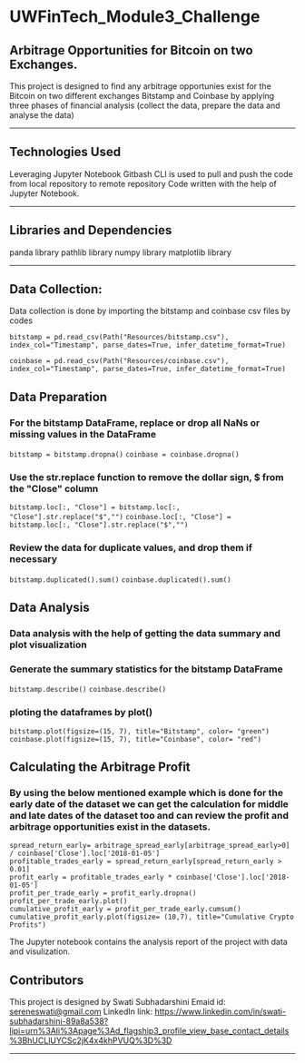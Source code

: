 # UWFinTech_Module3_Challenge
## Arbitrage Opportunities for Bitcoin on two Exchanges.

This project is designed to find any arbitrage opportunies exist for the Bitcoin on two different exchanges Bitstamp and Coinbase by applying three phases of financial analysis (collect the data, prepare the data and analyse the data)

---

## Technologies Used

Leveraging Jupyter Notebook
Gitbash CLI is used to pull and push the code from local repository to remote repository
Code written with the help of Jupyter Notebook.

---

## Libraries and Dependencies

panda library
pathlib library
numpy library
matplotlib library

---

## Data Collection:

Data collection is done by importing the bitstamp and coinbase csv files by codes

``` 
bitstamp = pd.read_csv(Path("Resources/bitstamp.csv"), index_col="Timestamp", parse_dates=True, infer_datetime_format=True)
```

```
coinbase = pd.read_csv(Path("Resources/coinbase.csv"), index_col="Timestamp", parse_dates=True, infer_datetime_format=True)
```

## Data Preparation

### For the bitstamp DataFrame, replace or drop all NaNs or missing values in the DataFrame
`bitstamp = bitstamp.dropna()`
`coinbase = coinbase.dropna()`

### Use the str.replace function to remove the dollar sign, $ from the "Close" column
`bitstamp.loc[:, "Close"] = bitstamp.loc[:, "Close"].str.replace("$","")`
`coinbase.loc[:, "Close"] = bitstamp.loc[:, "Close"].str.replace("$","")`

### Review the data for duplicate values, and drop them if necessary
`bitstamp.duplicated().sum()`
`coinbase.duplicated().sum()`

## Data Analysis

### Data analysis with the help of getting the data summary and plot visualization

### Generate the summary statistics for the bitstamp DataFrame
`bitstamp.describe()`
`coinbase.describe()`

### ploting the dataframes by plot()

`bitstamp.plot(figsize=(15, 7), title="Bitstamp", color= "green")`
`coinbase.plot(figsize=(15, 7), title="Coinbase", color= "red")`

## Calculating the Arbitrage Profit
### By using the below mentioned example which is done for the early date of the dataset we can get the calculation for middle and late dates of the dataset too and can review the profit and arbitrage opportunities exist in the datasets.

```arbitrage_spread_early = bitstamp['Close'].loc['2018-01-05'] - coinbase['Close'].loc['2018-01-05']
spread_return_early= arbitrage_spread_early[arbitrage_spread_early>0] / coinbase['Close'].loc['2018-01-05']
profitable_trades_early = spread_return_early[spread_return_early > 0.01]
profit_early = profitable_trades_early * coinbase['Close'].loc['2018-01-05']
profit_per_trade_early = profit_early.dropna()
profit_per_trade_early.plot()
cumulative_profit_early = profit_per_trade_early.cumsum()
cumulative_profit_early.plot(figsize= (10,7), title="Cumulative Crypto Profits")
```
The Jupyter notebook contains the analysis report of the project with data and visulization.

## Contributors

This project is designed by Swati Subhadarshini 
Emaid id: sereneswati@gmail.com
LinkedIn link: https://www.linkedin.com/in/swati-subhadarshini-89a8a538?lipi=urn%3Ali%3Apage%3Ad_flagship3_profile_view_base_contact_details%3BhUCLlUYCSc2jK4x4khPVUQ%3D%3D

---